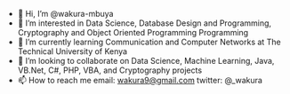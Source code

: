 - 👋 Hi, I’m @wakura-mbuya
- 👀 I’m interested in Data Science, Database Design and Programming, Cryptography and Object Oriented Programming Programming
- 🌱 I’m currently learning Communication and Computer Networks at The Technical University of Kenya
- 💞️ I’m looking to collaborate on Data Science, Machine Learning, Java, VB.Net, C#, PHP, VBA, and Cryptography projects
- 📫 How to reach me email: wakura9@gmail.com twitter: @_wakura

<!---
wakura-mbuya/wakura-mbuya is a ✨ special ✨ repository because its `README.md` (this file) appears on your GitHub profile.
You can click the Preview link to take a look at your changes.
--->

